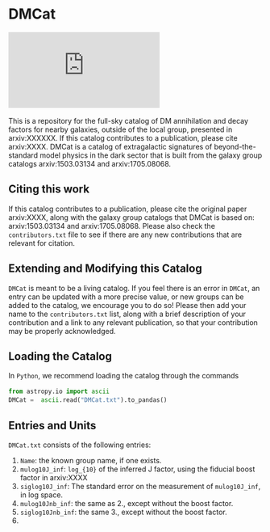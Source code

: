 # DMCat

![Full Sky J](https://raw.githubusercontent.com/bsafdi/DMCat/master/plots/jfactors.pdf "Full Sky Map of Extragalactic J-factors")

This is a repository for the full-sky catalog of DM annihilation and decay factors for nearby galaxies, outside of the local group, presented in arxiv:XXXXXX.  If this catalog contributes to a publication, please cite arxiv:XXXX.  DMCat is a catalog of extragalactic signatures of beyond-the-standard model physics in the dark sector that is built from the galaxy group catalogs arxiv:1503.03134 and arxiv:1705.08068.  

## Citing this work

If this catalog contributes to a publication, please cite the original paper arxiv:XXXX, along with the galaxy group catalogs that DMCat is based on: arxiv:1503.03134 and arxiv:1705.08068.  Please also check the `contributors.txt` file to see if there are any new contributions that are relevant for citation.

## Extending and Modifying this Catalog

`DMCat` is meant to be a living catalog.  If you feel there is an error in `DMCat`, an entry can be updated with a more precise value, or new groups can be added to the catalog, we encourage you to do so!  Please then add your name to the `contributors.txt` list, along with a brief description of your contribution and a link to any relevant publication, so that your contribution may be properly acknowledged.   

## Loading the Catalog

In `Python`, we recommend loading the catalog through the commands

```python
from astropy.io import ascii
DMCat =  ascii.read("DMCat.txt").to_pandas()
```

## Entries and Units

`DMCat.txt` consists of the following entries:
	
1.  `Name`: the known group name, if one exists.
2.  `mulog10J_inf`: `log_{10}` of the inferred J factor, using the fiducial boost factor in arxiv:XXXX
3.	`siglog10J_inf`: The standard error on the measurement of `mulog10J_inf`, in log space.
4.  `mulog10Jnb_inf`: the same as 2., except without the boost factor.
5. `siglog10Jnb_inf`: the same 3., except without the boost factor.
6. 



